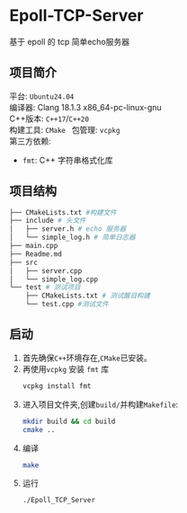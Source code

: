 # Epoll-TCP-Server
基于 epoll 的 tcp 简单echo服务器 
## 项目简介
平台: `Ubuntu24.04`  
编译器: Clang 18.1.3 x86_64-pc-linux-gnu  
C++版本: `C++17`/`C++20`  
构建工具: `CMake ` 
包管理: `vcpkg`  
第三方依赖:  
- `fmt`: C++ 字符串格式化库

## 项目结构
```bash
├── CMakeLists.txt #构建文件
├── include # 头文件
│   ├── server.h # echo 服务器
│   └── simple_log.h # 简单日志器
├── main.cpp
├── Readme.md
├── src
│   ├── server.cpp
│   └── simple_log.cpp
└── test # 测试项目
    ├── CMakeLists.txt # 测试醒目构建
    └── test.cpp #测试文件
```

## 启动
1. 首先确保`C++`环境存在,`CMake`已安装。  
2. 再使用`vcpkg` 安装 `fmt` 库  
    ```bash
    vcpkg install fmt
    ```
3. 进入项目文件夹,创建`build/`并构建`Makefile`:
    ```bash
    mkdir build && cd build
    cmake ..
    ```
4. 编译
    ```bash
    make
    ```
5. 运行
    ```bash
    ./Epoll_TCP_Server 
    ```
